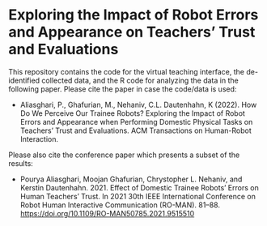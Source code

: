 # Exploring the Impact of Robot Errors and Appearance on Teachers’ Trust and Evaluations

This repository contains the code for the virtual teaching interface, the de-identified collected data, and the R code for analyzing the data in the following paper. Please cite the paper in case the code/data is used:

- Aliasghari, P., Ghafurian, M., Nehaniv, C.L. Dautenhahn, K (2022). How Do We Perceive Our Trainee Robots?
Exploring the Impact of Robot Errors and Appearance when Performing Domestic Physical Tasks on Teachers’
Trust and Evaluations. ACM Transactions on Human-Robot Interaction.

Please also cite the conference paper which presents a subset of the results:

- Pourya Aliasghari, Moojan Ghafurian, Chrystopher L. Nehaniv, and Kerstin Dautenhahn. 2021. Effect of Domestic Trainee Robots’ Errors on Human
Teachers’ Trust. In 2021 30th IEEE International Conference on Robot Human Interactive Communication (RO-MAN). 81–88. https://doi.org/10.1109/RO-MAN50785.2021.9515510
